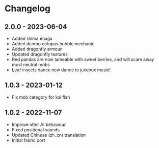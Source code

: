 # Changelog

## 2.0.0 - 2023-06-04
- Added shima enaga
- Added dumbo octopus bubble mechanic
- Added dragonfly armour
- Updated dragonfly textures
- Red pandas are now tameable with sweet berries, and will scare away most neutral mobs
- Leaf insects dance now dance to jukebox music!

## 1.0.3 - 2023-01-12
- Fix mob category for koi fish

## 1.0.2 - 2022-11-07
- Improve otter AI behaviour
- Fixed positional sounds
- Updated Chinese (zh_cn) translation
- Initial fabric port